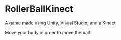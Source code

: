 # RollerBallKinect
A game made using Unity, Visual Studio, and a Kinect

Move your body in order to move the ball
